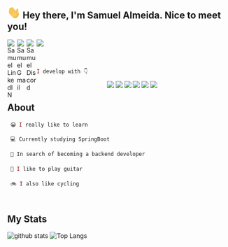 


## <img src="https://raw.githubusercontent.com/ABSphreak/ABSphreak/master/gifs/Hi.gif" width="30px"> Hey there, I'm Samuel Almeida. Nice to meet you!

<a href="https://www.linkedin.com/in/samuel-almeida-36b0921b9/">
  <img align="left" alt="Samuel LinkedIN" width="22px" src="https://raw.githubusercontent.com/peterthehan/peterthehan/master/assets/linkedin.svg" />
</a>

<a href="mailto:samuel.almeida@dcx.ufpb.br">
  <img align="left" alt="Samuel Gmail" width="22px" src="https://www.vectorlogo.zone/logos/gmail/gmail-icon.svg" />
</a>

<a href="https://discord.gg/mG6rUhB9Mx">
  <img align="left" alt="Samuel Discord" width="23px" src="https://raw.githubusercontent.com/anuraghazra/anuraghazra/master/assets/discord-round.svg"  />
</a>

![](https://visitor-badge.glitch.me/badge?page_id=samuelalmeida95)

<br/>

```php
I develop with 👇
```
<div align="center" > 
    <img src="https://img.shields.io/badge/Java-ED8B00?style=for-the-badge&logo=java&logoColor=white"/>
    <img src="https://img.shields.io/badge/Spring-6DB33F?style=for-the-badge&logo=spring&logoColor=white"/>
    <img src="https://img.shields.io/badge/PostgreSQL-316192?style=for-the-badge&logo=postgresql&logoColor=white"/>
    <img src="https://img.shields.io/badge/Insomnia-5849be?style=for-the-badge&logo=Insomnia&logoColor=white"/>
    <img src="https://img.shields.io/badge/Heroku-430098?style=for-the-badge&logo=heroku&logoColor=white"/>
    <img src="https://img.shields.io/badge/Visual_Studio_Code-0078D4?style=for-the-badge&logo=visual%20studio%20code&logoColor=white"/>
</div>


## About

```php
 😀 I really like to learn 
 
 💻 Currently studying SpringBoot
 
 🚀 In search of becoming a backend developer
 
 🎸 I like to play guitar
 
 🚲 I also like cycling 
```

<br/>

## My Stats

![github stats](https://github-readme-stats.vercel.app/api?username=samuelalmeida95&show_icons=true&title_color=ffc857&icon_color=8ac926&text_color=daf7dc&bg_color=151515&hide=["stars"])
![Top Langs](https://github-readme-stats.vercel.app/api/top-langs/?username=samuelalmeida95&layout=compact&title_color=ffc857&text_color=daf7dc&bg_color=151515)
 


